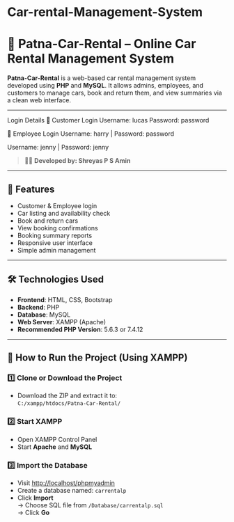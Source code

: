 # Car-rental-Management-System
# 🚗 Patna-Car-Rental – Online Car Rental Management System

**Patna-Car-Rental** is a web-based car rental management system developed using **PHP** and **MySQL**. It allows admins, employees, and customers to manage cars, book and return them, and view summaries via a clean web interface.

--------------------------------------------------------------------------------------------------------
Login Details
👤 Customer Login
Username: lucas
Password: password

👥 Employee Login
Username: harry | Password: password

Username: jenny | Password: jenny

> 👨‍💻 **Developed by: Shreyas P S Amin**

---

## 📌 Features

- Customer & Employee login
- Car listing and availability check
- Book and return cars
- View booking confirmations
- Booking summary reports
- Responsive user interface
- Simple admin management

---

## 🛠️ Technologies Used

- **Frontend**: HTML, CSS, Bootstrap
- **Backend**: PHP
- **Database**: MySQL
- **Web Server**: XAMPP (Apache)
- **Recommended PHP Version**: 5.6.3 or 7.4.12

---

## 🚀 How to Run the Project (Using XAMPP)

### 1️⃣ Clone or Download the Project

- Download the ZIP and extract it to:  
  `C:/xampp/htdocs/Patna-Car-Rental/`

### 2️⃣ Start XAMPP

- Open XAMPP Control Panel
- Start **Apache** and **MySQL**

### 3️⃣ Import the Database

- Visit [http://localhost/phpmyadmin](http://localhost/phpmyadmin)
- Create a database named: `carrentalp`
- Click **Import**  
  → Choose SQL file from `/Database/carrentalp.sql`  
  → Click **Go**
